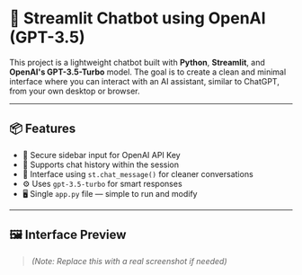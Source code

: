 # 💬 Streamlit Chatbot using OpenAI (GPT-3.5)

This project is a lightweight chatbot built with **Python**, **Streamlit**, and **OpenAI's GPT-3.5-Turbo** model. The goal is to create a clean and minimal interface where you can interact with an AI assistant, similar to ChatGPT, from your own desktop or browser.

---

## 📦 Features

- 🔐 Secure sidebar input for OpenAI API Key
- 🧠 Supports chat history within the session
- 💬 Interface using `st.chat_message()` for cleaner conversations
- ⚙️ Uses `gpt-3.5-turbo` for smart responses
- 🖥️ Single `app.py` file — simple to run and modify

---

## 🖼️ Interface Preview

> *(Note: Replace this with a real screenshot if needed)*
